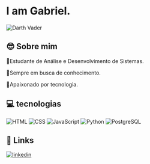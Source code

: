 #  I am Gabriel.

![Darth Vader](https://media2.giphy.com/media/v1.Y2lkPTc5MGI3NjExdmh1ZXpuM3pjZnU3ajl2NDFiOXhqaXhsYnd6b2l1cHpmaXZoZ2c3dyZlcD12MV9pbnRlcm5hbF9naWZfYnlfaWQmY3Q9Zw/mZAL1GTRA8VnkRaU47/giphy.gif)


## 😎 Sobre mim

🔹Estudante de Análise e Desenvolvimento de Sistemas.

🔹Sempre em busca de conhecimento.

🔹Apaixonado por tecnologia.


## 💻 tecnologias

![HTML](https://img.shields.io/badge/-HTML-333333?style=flat&logo=html5)
![CSS](https://img.shields.io/badge/-CSS-333333?style=flat&logo=css3&logoColor=1572B6)
![JavaScript](https://img.shields.io/badge/-JavaScript-333333?style=flat&logo=javascript)
![Python](https://img.shields.io/badge/-Python-333333?style=flat&logo=python)
![PostgreSQL](https://img.shields.io/badge/-PostgreSQL-333333?style=flat&logo=postgresql)


## 🔗 Links
[![linkedin](https://img.shields.io/badge/linkedin-0A66C2?style=for-the-badge&logo=linkedin&logoColor=white)](https://www.linkedin.com/in/gabriel-moraisc)
